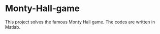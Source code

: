 # Monty-Hall-game
This project solves the famous Monty Hall game. 
The codes are written in Matlab. 
